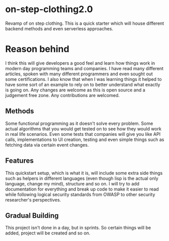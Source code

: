 # on-step-clothing2.0
Revamp of on step clothing. This is a quick starter which will house different backend methods and even serverless approaches.

# Reason behind

I think this will give developers a good feel and learn how things work in modern day programming teams and companies. I have read many different articles, spoken with many different programmers and even sought out some certifications. I also know that when I was learning things it helped to have some sort of an example to rely on to better understand what exactly is going on. Any changes are welcome as this is open source and a judgement free zone. Any contributions are welcomed.

## Methods

Some functional programming as it doesn't solve every problem. Some actual algorithms that you would get tested on to see how they would work in real life scenarios. Even some tests that companies will give you like API calls, implementations to UI creation, testing and even simple things such as fetching data via certain event changes.


## Features

This quickstart setup, which is what it is, will include some extra side things such as helpers in different languages (even though lisp is the actual only language, change my mind), structure and so on. I will try to add documentation for everything and break up code to make it easier to read while following logical security standards from OWASP to other security researcher's perspectives.

## Gradual Building
This project isn't done in a day, but in sprints. So certain things will be added, project will be created and so on.

